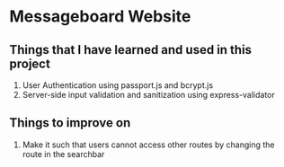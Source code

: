 # Messageboard Website

## Things that I have learned and used in this project
1) User Authentication using passport.js and bcrypt.js
2) Server-side input validation and sanitization using express-validator

## Things to improve on
1) Make it such that users cannot access other routes by changing the route in the searchbar